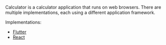 Calculator is a calculator application that runs on web browsers. There are multiple implementations, each using a different application framework.

Implementations:
- [Flutter](flutter)
- [React](react)
